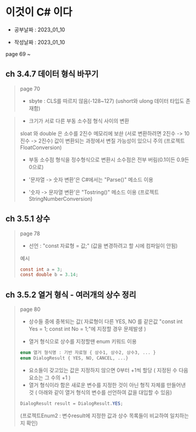 # 이것이 C# 이다

- 공부날짜 : 2023_01_10

- 작성날짜 : 2023_01_10

page 69 ~ 

## ch 3.4.7 데이터 형식 바꾸기
> page 70
>
> * sbyte : CLS를 따르지 않음(-128~127) (ushort와 ulong 데이터 타입도 존재함)

> - 크기가 서로 다른 부동 소수점 형식 사이의 변환
>
> sloat 와 double 은 소수를 2진수 메모리에 보솬 (서로 변환하려면 2진수 -> 10진수 -> 2진수) 값이 변환되는 과정에서 변질 가능성이 있으니 주의 (프로젝트 FloatConversion)
>
> - 부동 소수점 형식을 정수형식으로 변환시 소수점은 전부 버림(0.1이든 0.9든 0으로)
>
> - '문자열 -> 숫자 변환'은 C#에서는 "Parse()" 메소드 이용
> - '숫자 -> 문자열 변환'은 "Tostring()" 메소드 이용  (프로젝트 StringNumberConversion)

## ch 3.5.1 상수
> page 78
> 
> - 선언 : "const 자료형 = 값;" (값을 변경하려고 할 시에 컴파일이 안됨)
>
> 예시
>
> ``` C#
> const int a = 3;
> const double b = 3.14; 
> ```

## ch 3.5.2 열거 형식 - 여러개의 상수 정리
> page 80
>
> * 상수들 중에 중복되는 값( 자료형이 다른 YES, NO 를 같은값 "const int Yes = 1; const int No = 1;"에 지정할 경우 문제발생 )
> 
> * 열거 형식으로 상수를 지정할땐 enum 키워드 이용
> ```C#
> enum 열거 형식명 : 기반 자료형 { 상수1, 상수2, 상수3, ... }
> enum DialogResult { YES, NO, CANCEL, ...}
> ```
> * 요소들이 갖고있는 값은 지정하지 않으면 0부터 +1씩 할당 ( 지정된 수 다음 요소는 그 수의 +1 )
> * 열거 형식이라 함은 새로운 변수를 지정한 것이 아닌 형직 자체를 만들어낸 것 ( 아래와 같이 열거 형식의 변수를 선언하여 값을 대입할 수 있음)
> ```C#
> DialogResult result = DialogResult.YES;
> ```
> (프로젝트Enum2 : 변수result에 지정한 값과 상수 목록들이 비교하여 일치하는지 확인)





